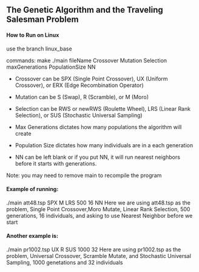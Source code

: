 ## The Genetic Algorithm and the Traveling Salesman Problem
#### How to Run on Linux
use the branch linux_base

commands:
make
./main fileName Crossover Mutation Selection maxGenerations PopulationSize NN

- Crossover can be SPX (Single Point Crossover), UX (Uniform Crossover), or ERX (Edge Recombination Operator)

- Mutation can be S (Swap), R (Scramble), or M (Moro)

- Selection can be RWS or newRWS (Roulette Wheel), LRS (Linear Rank Selection), or  SUS (Stochastic Universal Sampling)

- Max Generations dictates how many populations the algorithm will create

- Population Size dictates how many individuals are in a each generation

- NN can be left blank or if you put NN, it will run nearest neighbors before it starts with generations.

Note: you may need to remove main to recompile the program

#### Example of running:
./main att48.tsp SPX M LRS 500 16 NN
Here we are using att48.tsp as the problem, Single Point Crossover,Moro Mutate, Linear Rank Selection, 500 generations, 16 individuals, and asking to use Nearest Neighbor before we start

#### Another example is:
./main pr1002.tsp UX R SUS 1000 32
Here are using pr1002.tsp as the problem, Universal Crossover, Scramble Mutate, and Stochastic Universal Sampling, 1000 genetations and 32 individuals
